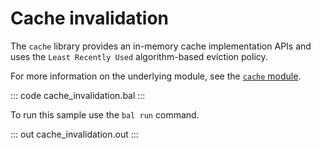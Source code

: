 # Cache invalidation

The `cache` library provides an in-memory cache implementation APIs and
uses the `Least Recently Used` algorithm-based eviction policy.

For more information on the underlying module, see the [`cache` module](https://lib.ballerina.io/ballerina/cache/latest/).

::: code cache_invalidation.bal :::

To run this sample use the `bal run` command.

::: out cache_invalidation.out :::